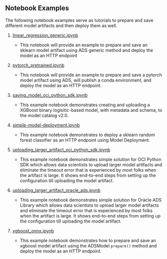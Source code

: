 ## Notebook Examples

The following notebook examples serve as tutorials to prepare and save different model artifacts and then deploy them as well.

1. [linear_regression_generic.ipynb](linear_regression_generic.ipynb)
    * This notebook will provide an example to prepare and save an sklearn model artifact using ADS generic method and deploy the model as an HTTP endpoint
    
1. [pytorch_pretrained.ipynb](pytorch_pretrained.ipynb)
    * This notebook will provide an example to prepare and save a pytorch model artifact using ADS, will publish a conda environment, and deploy the model as an HTTP endpoint.
    
1. [saving_model_oci_python_sdk.ipynb](saving_model_oci_python_sdk.ipynb)
    * This example notebook demonstrates creating and uploading a XGBoost binary logisitic-based model, with metadata and schema, to the model catalog v2.0.
    
1. [simple-model-deployment.ipynb](simple-model-deployment.ipynb)
    * This example notebook demonstrates to deploy a sklearn random forest classifier as an HTTP endpoint using Model Deployment.
    
1. [uploading_larger_artifact_oci_python_sdk.ipynb](uploading_larger_artifact_oci_python_sdk.ipynb)
    * This example notebook demonstrates simple solution for OCI Python SDK which allows data scientists to upload larger model artifacts and eliminate the timeout error that is experienced by most folks when the artifact is large. It shows end-to-end steps from setting up the configuration till uploading the model artifact.
    
1. [uploading_larger_artifact_oracle_ads.ipynb](uploading_larger_artifact_oracle_ads.ipynb)
    * This example notebook demonstrates simple solution for Oracle ADS Library which allows data scientists to upload larger model artifacts and eliminate the timeout error that is experienced by most folks when the artifact is large. It shows end-to-end steps from setting up the configuration till uploading the model artifact.
    
1. [xgboost_onnx.ipynb](xboost_onnx.ipynb)
    * This example notebook demonstrates how to prepare and save an xgboost model artifact using the ADSModel `prepare()` method and deploy the model as an HTTP endpoint.
    